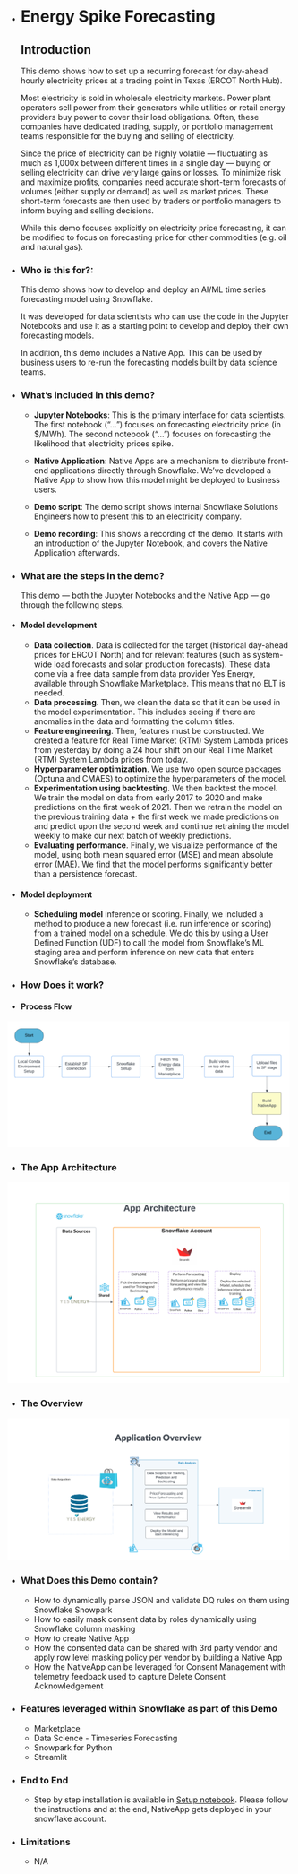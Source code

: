 - # Energy Spike Forecasting
    ## Introduction
    This demo shows how to set up a recurring forecast for day-ahead hourly electricity prices at a trading point in Texas (ERCOT North Hub). 

    Most electricity is sold in wholesale electricity markets. Power plant operators sell power from their generators while utilities or retail energy providers buy power to cover their load obligations. Often, these companies have dedicated trading, supply, or portfolio management teams responsible for the buying and selling of electricity. 

    Since the price of electricity can be highly volatile — fluctuating as much as 1,000x between different times in a single day — buying or selling electricity can drive very large gains or losses. To minimize risk and maximize profits, companies need accurate short-term forecasts of volumes (either supply or demand) as well as market prices. These short-term forecasts are then used by traders or portfolio managers to inform buying and selling decisions. 

    While this demo focuses explicitly on electricity price forecasting, it can be modified to focus on forecasting price for other commodities (e.g. oil and natural gas). 


- ### Who is this for?:
    This demo shows how to develop and deploy an AI/ML time series forecasting model using Snowflake. 

    It was developed for data scientists who can use the code in the Jupyter Notebooks and use it as a starting point to develop and deploy their own forecasting models. 

    In addition, this demo includes a Native App. This can be used by business users to re-run the forecasting models built by data science teams. 


- ### What’s included in this demo?

    - **Jupyter Notebooks**: This is the primary interface for data scientists. The first notebook (“...”) focuses on forecasting electricity price (in $/MWh). The second notebook (“...”) focuses on forecasting the likelihood that electricity prices spike. 

    - **Native Application**: Native Apps are a mechanism to distribute front-end applications directly through Snowflake. We’ve developed a Native App to show how this model might be deployed to business users. 

    - **Demo script**: The demo script shows internal Snowflake Solutions Engineers how to present this to an electricity company.

    - **Demo recording**: This shows a recording of the demo. It starts with an introduction of the Jupyter Notebook, and covers the Native Application afterwards. 

- ### What are the steps in the demo?
    This demo — both the Jupyter Notebooks and the Native App — go through the following steps. 

- #### Model development
    - **Data collection**. Data is collected for the target (historical day-ahead prices for ERCOT North) and for relevant features (such as system-wide load forecasts and solar production forecasts). These data come via a free data sample from data provider Yes Energy, available through Snowflake Marketplace. This means that no ELT is needed. 
    - **Data processing**. Then, we clean the data so that it can be used in the model experimentation. This includes seeing if there are anomalies in the data and formatting the column titles. 
    - **Feature engineering**. Then, features must be constructed. We created a feature for Real Time Market (RTM) System Lambda prices from yesterday by doing a 24 hour shift on our Real Time Market (RTM) System Lambda prices from today. 
    - **Hyperparameter optimization**. We use two open source packages (Optuna and CMAES) to optimize the hyperparameters of the model. 
    - **Experimentation using backtesting**. We then backtest the model. We train the model on data from early 2017 to 2020 and make predictions on the first week of 2021. Then we retrain the model on the previous training data + the first week we made predictions on and predict upon the second week and continue retraining the model weekly to make our next batch of weekly predictions.
    - **Evaluating performance**. Finally, we visualize performance of the model, using both mean squared error (MSE) and mean absolute error (MAE). We find that the model performs significantly better than a persistence forecast. 

- #### Model deployment
    - **Scheduling model** inference or scoring. Finally, we included a method to produce a new forecast (i.e. run inference or scoring) from a trained model on a schedule. We do this by using a User Defined Function (UDF) to call the model from Snowflake’s ML staging area and perform inference on new data that enters Snowflake’s database. 

- ### How Does it work?
- #### Process Flow
![Alt text](process_flow.png)

- ### The App Architecture
![Alt text](Architecture.png)

- ### The Overview
![Alt text](App_Overview.png)

- ### What Does this Demo contain?
    - How to dynamically parse JSON and validate DQ rules on them using Snowflake Snowpark
    - How to easily mask consent data by roles dynamically using Snowflake column masking
    - How to create Native App
    - How the consented data can be shared with 3rd party vendor and apply row level masking policy per vendor by building a Native App
    - How the NativeApp can be leveraged for Consent Management with telemetry feedback used to capture Delete Consent Acknowledgement

- ### Features leveraged within Snowflake as part of this Demo
    - Marketplace
    - Data Science - Timeseries Forecasting
    - Snowpark for Python
    - Streamlit
    
- ### End to End 
  - Step by step installation is available in [Setup notebook](./Setup_Energy_Price_Forecasting.ipynb). Please follow the instructions and at the end, NativeApp gets deployed in your snowflake account.

- ### Limitations
    - N/A
 
